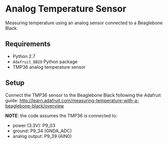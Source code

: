 # Analog Temperature Sensor
Measuring temperature using an analog sensor connected to a Beaglebone Black.

## Requirements
- Python 2.7
- ``Adafruit_BBIO`` Python package
- TMP36 analog temperature sensor

## Setup
Connect the TMP36 sensor to the Beaglebone Black following the Adafruit guide: http://learn.adafruit.com/measuring-temperature-with-a-beaglebone-black/overview

**NOTE**: the code assumes the TMP36 is connected to:

- power (3.3V): P9_03
- ground: P9_34 (GNDA_ADC)
- analog output: P9_39 (AIN0)

